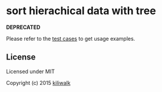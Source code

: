 sort hierachical data with tree
=================================

**DEPRECATED**

Please refer to the [test cases](https://github.com/kiliwalk/tree-sort/tree/master/test) to get usage examples.

## License

Licensed under MIT

Copyright (c) 2015 [kiliwalk](https://github.com/kiliwalk)
